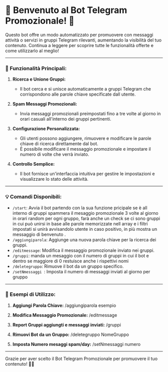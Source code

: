# 🤖 Benvenuto al Bot Telegram Promozionale! 📣

Questo bot offre un modo automatizzato per promuovere con messaggi attività o servizi in gruppi Telegram rilevanti, aumentando la visibilità del tuo contenuto. 
Continua a leggere per scoprire tutte le funzionalità offerte e come utilizzarlo al meglio!

---

### 🚀 Funzionalità Principali:

1. **Ricerca e Unione Gruppi:**
   - Il bot cerca e si unisce automaticamente a gruppi Telegram che corrispondono alle parole chiave specificate dall utente.

2. **Spam Messaggi Promozionali:**
   - Invia messaggi promozionali preimpostati fino a tre volte al giorno in orari casuali all'interno dei gruppi pertinenti.

3. **Configurazione Personalizzata:**
   - Gli utenti possono aggiungere, rimuovere e modificare le parole chiave di ricerca direttamente dal bot.
   - È possibile modificare il messaggio promozionale e impostare il numero di volte che verrà inviato.

4. **Controllo Semplice:**
   - Il bot fornisce un'interfaccia intuitiva per gestire le impostazioni e visualizzare lo stato delle attività.

---

### 💡 Comandi Disponibili:

- `/start`: Avvia il bot partendo con la sua funzione pricipale se è all interno di gruppi spammera il mesaggio promozionale 3 volte al giorno in orari random per ogni gruppo, farà anche un check se ci sono gruppi in cui può unirsi in base alle parole memorizzate nell array e i filtri impostati si unirà avvisandolo utente in caso positivo, in più mostra un messaggio di benvenuto .
- `/aggiungiparola`: Aggiunge una nuova parola chiave per la ricerca dei gruppi.
- `/editmessage`: Modifica il messaggio promozionale inviato nei gruppi.
- `/gruppi`: manda un mesaggio con il numero di gruppi in cui il bot e dentro se maggiore di 0 restuisce anche i rispettivi nomi 
- `/deletegruppo`: Rimuove il bot da un gruppo specifico.
-  `/setNmessaggi `: Imposta il numero di messaggi inviati al giorno per gruppo


---

### 📝 Esempi di Utilizzo:

1. **Aggiungi Parola Chiave:**
    /aggiungiparola esempio
  
2. **Modifica Messaggio Promozionale:**
   /editmessage

3. **Report Gruppi aggiungti e messaggi inviati:**
   /gruppi

4.  **Rimuovi Bot da un Gruppo:**
   /deletegruppo NomeGruppo

6.  **Imposta Numero mesaggi spam/day:**
   /setNmessaggi numero

   ---


Grazie per aver scelto il Bot Telegram Promozionale per promuovere il tuo contenuto! 🚀📣








